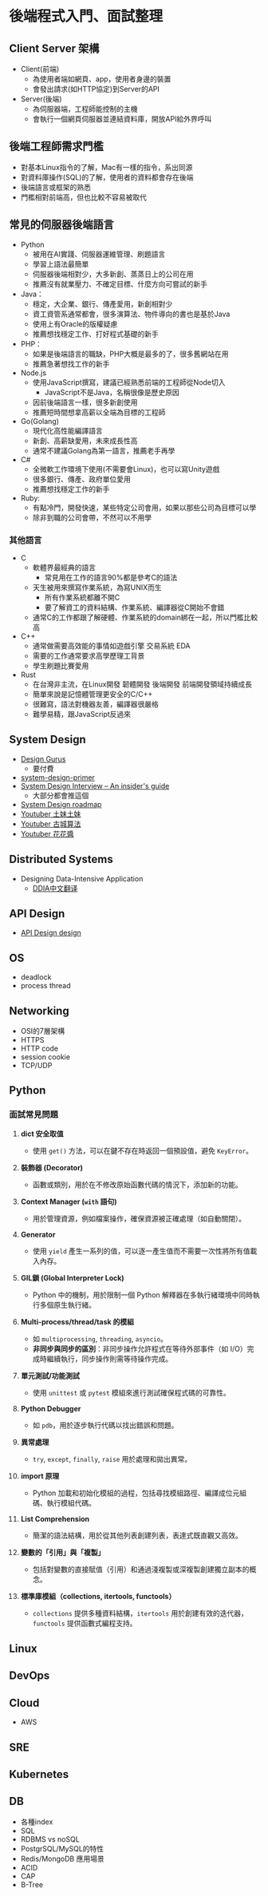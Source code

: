 # 後端程式入門、面試整理

## Client Server 架構
* Client(前端)
    * 為使用者端如網頁、app，使用者身邊的裝置
    * 會發出請求(如HTTP協定)到Server的API
* Server(後端)
    * 為伺服器端，工程師能控制的主機
    * 會執行一個網頁伺服器並連結資料庫，開放API給外界呼叫

## 後端工程師需求門檻
* 對基本Linux指令的了解，Mac有一樣的指令，系出同源
* 對資料庫操作(SQL)的了解，使用者的資料都會存在後端
* 後端語言或框架的熟悉
* 門檻相對前端高，但也比較不容易被取代

## 常見的伺服器後端語言
* Python
    * 被用在AI實踐、伺服器運維管理、刷題語言
    * 學習上語法最簡單
    * 伺服器後端相對少，大多新創、蒸蒸日上的公司在用
    * 推薦沒有就業壓力、不確定目標、什麼方向可嘗試的新手
* Java：
    * 穩定，大企業、銀行、傳產愛用，新創相對少
    * 資工資管系通常都會，很多演算法、物件導向的書也是基於Java
    * 使用上有Oracle的版權疑慮
    * 推薦想找穩定工作、打好程式基礎的新手
* PHP：
    * 如果是後端語言的職缺，PHP大概是最多的了，很多舊網站在用
    * 推薦急著想找工作的新手
* Node.js
    * 使用JavaScript撰寫，建議已經熟悉前端的工程師從Node切入
        * JavaScript不是Java，名稱很像是歷史原因
    * 因前後端語言一樣，很多新創使用
    * 推薦短時間想拿高薪以全端為目標的工程師
* Go(Golang)
    * 現代化高性能編譯語言
    * 新創、高薪缺愛用，未來成長性高
    * 通常不建議Golang為第一語言，推薦老手再學
* C#
    * 全微軟工作環境下使用(不需要會Linux)，也可以寫Unity遊戲
    * 很多銀行、傳產、政府單位愛用
    * 推薦想找穩定工作的新手
* Ruby:
    * 有點冷門，開發快速，某些特定公司會用，如果以那些公司為目標可以學
    * 除非到職的公司會帶，不然可以不用學

### 其他語言
* C
    * 軟體界最經典的語言    
        * 常見用在工作的語言90%都是參考C的語法
    * 天生被用來撰寫作業系統，為寫UNIX而生
        * 所有作業系統都離不開C
        * 要了解資工的資料結構、作業系統、編譯器從C開始不會錯
    * 通常C的工作都跟了解硬體、作業系統的domain綁在一起，所以門檻比較高
* C++
    * 通常做需要高效能的事情如遊戲引擎 交易系統 EDA
    * 需要的工作通常要求高學歷理工背景
    * 學生刷題比賽愛用
* Rust
    * 在台灣非主流，在Linux開發 韌體開發 後端開發 前端開發領域持續成長
    * 簡單來說是記憶體管理更安全的C/C++
    * 很難寫，語法對機器友善，編譯器很嚴格
    * 難學易精，跟JavaScript反過來


## System Design
* [Design Gurus](https://www.designgurus.io/)
  * 要付費
* [system-design-primer](https://github.com/donnemartin/system-design-primer?tab=readme-ov-file#system-design-topics-start-here)
* [System Design Interview – An insider's guide](https://www.books.com.tw/products/0010903454)
  * 大部分都會推這個
* [System Design roadmap](https://roadmap.sh/system-design)
* [Youtuber 土妹土妹](https://www.youtube.com/@user-im1sg1zx1j)
* [Youtuber 古城算法](https://www.youtube.com/@user-my5in2fq5c)
* [Youtuber 花花醬](https://www.youtube.com/@HuaHuaLeetCode)

## Distributed Systems
* Designing Data-Intensive Application
  * [DDIA中文翻译](https://github.com/Vonng/ddia)

## API Design
* [API Design design](https://roadmap.sh/api-design)

## OS
* deadlock
* process thread

## Networking
* OSI的7層架構
* HTTPS
* HTTP code
* session cookie
* TCP/UDP

## Python
### 面試常見問題
1. **dict 安全取值**
   - 使用 `get()` 方法，可以在鍵不存在時返回一個預設值，避免 `KeyError`。

2. **裝飾器 (Decorator)**
   - 函數或類別，用於在不修改原始函數代碼的情況下，添加新的功能。

3. **Context Manager (`with` 語句)**
   - 用於管理資源，例如檔案操作，確保資源被正確處理（如自動關閉）。

4. **Generator**
   - 使用 `yield` 產生一系列的值，可以逐一產生值而不需要一次性將所有值載入內存。

5. **GIL鎖 (Global Interpreter Lock)**
   - Python 中的機制，用於限制一個 Python 解釋器在多執行緒環境中同時執行多個原生執行緒。

6. **Multi-process/thread/task 的模組**
   - 如 `multiprocessing`, `threading`, `asyncio`。
   - **非同步與同步的區別**：非同步操作允許程式在等待外部事件（如 I/O）完成時繼續執行，同步操作則需等待操作完成。

7. **單元測試/功能測試**
   - 使用 `unittest` 或 `pytest` 模組來進行測試確保程式碼的可靠性。

8. **Python Debugger**
   - 如 `pdb`，用於逐步執行代碼以找出錯誤和問題。

9. **異常處理**
   - `try`, `except`, `finally`, `raise` 用於處理和拋出異常。

10. **import 原理**
    - Python 加載和初始化模組的過程，包括尋找模組路徑、編譯成位元組碼、執行模組代碼。

11. **List Comprehension**
    - 簡潔的語法結構，用於從其他列表創建列表，表達式既直觀又高效。

12. **變數的「引用」與「複製」**
    - 包括對變數的直接賦值（引用）和通過淺複製或深複製創建獨立副本的概念。

13. **標準庫模組（collections, itertools, functools）**
    - `collections` 提供多種資料結構，`itertools` 用於創建有效的迭代器，`functools` 提供函數式編程支持。

## Linux

## DevOps

## Cloud
* AWS

## SRE

## Kubernetes

## DB
* 各種index
* SQL
* RDBMS vs noSQL
* PostgrSQL/MySQL的特性
* Redis/MongoDB 應用場景
* ACID
* CAP
* B-Tree
